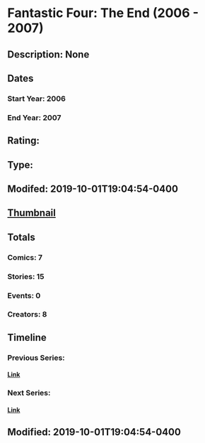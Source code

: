 # Fantastic Four: The End (2006 - 2007)
## Description: None
## Dates
### Start Year: 2006
### End Year: 2007
## Rating: 
## Type: 
## Modifed: 2019-10-01T19:04:54-0400
## [Thumbnail](http://i.annihil.us/u/prod/marvel/i/mg/5/b0/5d93a33ac0019.jpg)
## Totals
### Comics: 7
### Stories: 15
### Events: 0
### Creators: 8
## Timeline
### Previous Series: 
#### [Link]()
### Next Series: 
#### [Link]()
## Modified: 2019-10-01T19:04:54-0400